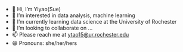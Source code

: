 - 👋 Hi, I’m Yiyao(Sue)
- 👀 I’m interested in data analysis, machine learning
- 🌱 I’m currently learning data science at the University of Rochester
- 💞️ I’m looking to collaborate on ...
- 📫 Please reach me at ytao15@ur.rochester.edu
- 😄 Pronouns: she/her/hers


<!---
sue10000/sue10000 is a ✨ special ✨ repository because its `README.md` (this file) appears on your GitHub profile.
You can click the Preview link to take a look at your changes.
--->

